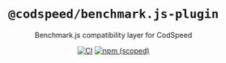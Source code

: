 <div align="center">
<h1><code>@codspeed/benchmark.js-plugin</code></h1>

Benchmark.js compatibility layer for CodSpeed

[![CI](https://github.com/CodSpeedHQ/codspeed-node/actions/workflows/ci.yml/badge.svg)](https://github.com/CodSpeedHQ/codspeed-node/actions/workflows/ci.yml)
[![npm (scoped)](https://img.shields.io/npm/v/@codspeed/benchmark.js-plugin)](https://www.npmjs.com/package/@codspeed/benchmark.js-plugin)

</div>
